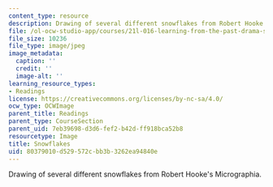 ```yaml
---
content_type: resource
description: Drawing of several different snowflakes from Robert Hooke's Micrographia.
file: /ol-ocw-studio-app/courses/21l-016-learning-from-the-past-drama-science-performance-spring-2009/80379010d529572cbb3b3262ea94840e_snowflakes.jpg
file_size: 10236
file_type: image/jpeg
image_metadata:
  caption: ''
  credit: ''
  image-alt: ''
learning_resource_types:
- Readings
license: https://creativecommons.org/licenses/by-nc-sa/4.0/
ocw_type: OCWImage
parent_title: Readings
parent_type: CourseSection
parent_uid: 7eb39698-d3d6-fef2-b42d-ff918bca52b8
resourcetype: Image
title: Snowflakes
uid: 80379010-d529-572c-bb3b-3262ea94840e
---
```

Drawing of several different snowflakes from Robert Hooke's Micrographia.